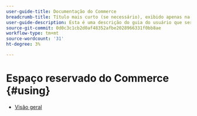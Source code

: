 ```yaml
---
user-guide-title: Documentação do Commerce
breadcrumb-title: Título mais curto (se necessário), exibido apenas na navegação estrutural.
user-guide-description: Esta é uma descrição do guia do usuário que será exibida na landing page.
source-git-commit: 0d0c3c1cb2d0af48352afbe2028966331f0bb8ae
workflow-type: tm+mt
source-wordcount: '31'
ht-degree: 3%

---
```



# Espaço reservado do Commerce {#using}

+ [Visão geral](overview.md)
